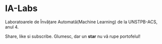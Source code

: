 # IA-Labs
Laboratoarele de Învățare Automată(Machine Learning) de la UNSTPB-ACS, anul 4.

Share, like si subscribe. Glumesc, dar un **star** nu vă rupe portofelul!
